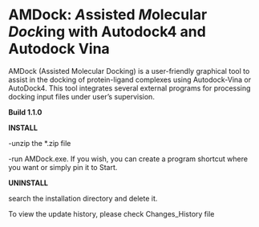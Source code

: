 # AMDock: *A*ssisted *M*olecular *Dock*ing with Autodock4 and Autodock Vina
AMDock (Assisted Molecular Docking) is a user-friendly graphical tool to assist in the docking of protein-ligand 
complexes using Autodock-Vina or AutoDock4. This tool integrates several external programs for processing docking input 
files under user’s supervision.


**Build 1.1.0**

**INSTALL**

-unzip the *.zip file


-run AMDock.exe. If you wish, you can create a program shortcut where you want or simply pin it to Start.

**UNINSTALL**

search the installation directory and delete it.


To view the update history, please check Changes_History file
